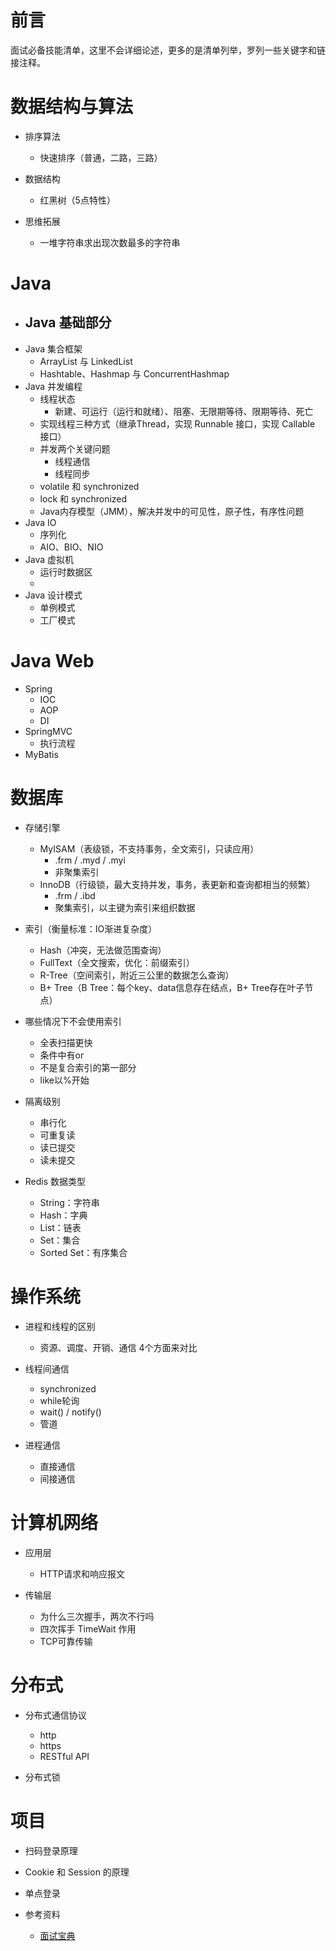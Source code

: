 # 前言

 面试必备技能清单，这里不会详细论述，更多的是清单列举，罗列一些关键字和链接注释。



# 数据结构与算法

- 排序算法
  - 快速排序（普通，二路，三路）
- 数据结构
  - 红黑树（5点特性）

- 思维拓展
  - 一堆字符串求出现次数最多的字符串



# Java

- Java 基础部分
  - 
- Java 集合框架
  - ArrayList 与 LinkedList
  - Hashtable、Hashmap 与  ConcurrentHashmap
- Java 并发编程
  - 线程状态
    - 新建、可运行（运行和就绪）、阻塞、无限期等待、限期等待、死亡
  - 实现线程三种方式（继承Thread，实现 Runnable 接口，实现 Callable 接口）
  - 并发两个关键问题
    - 线程通信
    - 线程同步
  - volatile 和 synchronized
  - lock 和 synchronized
  - Java内存模型（JMM），解决并发中的可见性，原子性，有序性问题
- Java IO
  - 序列化
  - AIO、BIO、NIO
- Java 虚拟机
  - 运行时数据区
  - 
- Java 设计模式
  - 单例模式
  - 工厂模式





# Java Web

- Spring
  - IOC
  - AOP
  - DI
- SpringMVC
  - 执行流程
- MyBatis



# 数据库

- 存储引擎
  - MyISAM（表级锁，不支持事务，全文索引，只读应用）
    - .frm / .myd / .myi
    - 非聚集索引
  - InnoDB（行级锁，最大支持并发，事务，表更新和查询都相当的频繁）
    - .frm / .ibd
    - 聚集索引，以主键为索引来组织数据
- 索引（衡量标准：IO渐进复杂度）
  - Hash（冲突，无法做范围查询）
  - FullText（全文搜索，优化：前缀索引）
  - R-Tree（空间索引，附近三公里的数据怎么查询）
  - B+ Tree（B Tree：每个key、data信息存在结点，B+ Tree存在叶子节点）
- 哪些情况下不会使用索引
  - 全表扫描更快
  - 条件中有or
  - 不是复合索引的第一部分
  - like以%开始

- 隔离级别
  - 串行化
  - 可重复读
  - 读已提交
  - 读未提交

- Redis 数据类型
  - String：字符串
  - Hash：字典
  - List：链表
  - Set：集合
  - Sorted Set：有序集合

# 操作系统

- 进程和线程的区别
  - 资源、调度、开销、通信 4个方面来对比
- 线程间通信
  - synchronized
  - while轮询
  - wait() / notify()
  - 管道

- 进程通信
  - 直接通信
  - 间接通信





# 计算机网络

- 应用层
  - HTTP请求和响应报文

- 传输层
  - 为什么三次握手，两次不行吗
  - 四次挥手 TimeWait 作用
  - TCP可靠传输





# 分布式

- 分布式通信协议
  - http
  - https
  - RESTful API

- 分布式锁



# 项目

- 扫码登录原理
- Cookie 和 Session 的原理
- 单点登录







- 参考资料
  - [面试宝典](http://www.funtl.com/2018/04/07/contents/Java-%E9%9D%A2%E8%AF%95%E5%AE%9D%E5%85%B8/)
